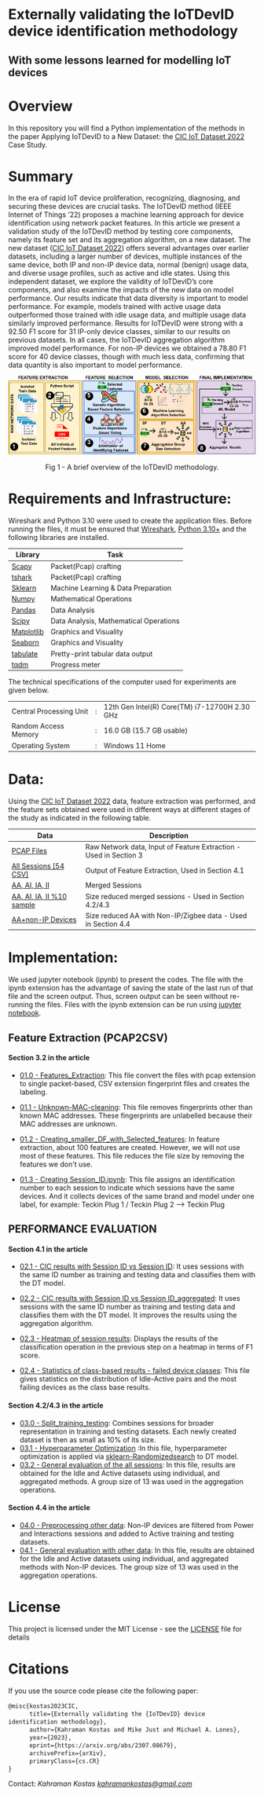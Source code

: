 # Externally validating the IoTDevID device identification methodology
## With some lessons learned for modelling IoT devices
# Overview
In this repository you will find a Python implementation of the methods in the paper Applying IoTDevID to a New Dataset: the [CIC IoT Dataset 2022](https://www.unb.ca/cic/datasets/iotdataset-2022.html) Case Study.
# Summary
In the era of rapid IoT device proliferation, recognizing, diagnosing, and securing these devices are crucial tasks. The IoTDevID method (IEEE Internet of Things ’22) proposes a machine learning approach for device identification using network packet features. In this article we present a validation study of the IoTDevID method by testing core components, namely its feature set and its aggregation algorithm, on a new dataset. The new dataset ([CIC IoT Dataset 2022](https://www.unb.ca/cic/datasets/iotdataset-2022.html)) offers several advantages over earlier datasets, including a larger number of devices, multiple instances of the same device, both IP and non-IP device data, normal (benign) usage data, and diverse usage profiles, such as active and idle states. Using this independent dataset, we explore the validity of IoTDevID’s core components, and also examine the impacts of the new data on model performance. Our results indicate that data diversity is important to model performance. For example, models trained with active usage data outperformed those trained with idle usage data, and multiple usage data similarly improved performance. Results for IoTDevID were strong with a 92.50 F1 score for 31 IP-only device classes, similar to our results on previous datasets. In all cases, the IoTDevID aggregation algorithm improved model performance. For non-IP devices we obtained a 78.80 F1 score for 40 device classes, though with much less data, confirming that data quantity is also important to model performance. 

![Datasets](./otheroutputs/IoTDevID.svg)
<p style="text-align: center;">Fig 1 - A brief overview of the IoTDevID methodology.</p>

# Requirements and Infrastructure: 
Wireshark and Python 3.10 were used to create the application files. Before running the files, it must be ensured that [Wireshark](https://www.wireshark.org/), [Python 3.10+](https://www.python.org/downloads/) and the following libraries are installed.

| Library | Task |
| ------ | ------ |
|[ Scapy ](https://scapy.net/)| Packet(Pcap) crafting |
|[ tshark ](https://www.wireshark.org/)| Packet(Pcap) crafting |
|[ Sklearn ](http://scikit-learn.org/stable/install.html)| Machine Learning & Data Preparation |
| [ Numpy ](http://www.numpy.org/) |Mathematical Operations|
| [ Pandas  ](https://pandas.pydata.org/pandas-docs/stable/install.html)|  Data Analysis|
| [ Scipy  ](https://pypi.org/project/scipy/)|  Data Analysis, Mathematical Operations|
| [ Matplotlib ](https://matplotlib.org/users/installing.html) |Graphics and Visuality|
| [Seaborn ](https://seaborn.pydata.org/) |Graphics and Visuality|
| [tabulate ](https://pypi.org/project/tabulate/) |Pretty-print tabular data output|
| [tqdm ](https://tqdm.github.io/) |Progress meter|



The technical specifications of the computer used for experiments are given below.

|  | |   |
| ------ |--|  ------ |
|Central Processing Unit|:|12th Gen Intel(R) Core(TM) i7-12700H   2.30 GHz|
| Random Access Memory	|:|	16.0 GB (15.7 GB usable)|
| Operating System	|:|	Windows 11 Home |

# Data: 
Using the [CIC IoT Dataset 2022](https://www.unb.ca/cic/datasets/iotdataset-2022.html) data, feature extraction was performed, and the feature sets obtained were used in different ways at different stages of the study as indicated in the following table.

| Data | Description |
| ------ | ------ |
|[ PCAP Files ](http://205.174.165.80/IOTDataset/CIC_IOT_Dataset2022/)| Raw Network data, Input of Feature Extraction - Used in Section 3|
|[ All Sessions [54 CSV]](https://drive.google.com/file/d/12AY9GOdhVMaEoYAIyTrrF6sl6R26mVib/view)| Output of Feature Extraction, Used in Section 4.1|
|[AA, AI, IA, II](https://drive.google.com/file/d/1rCk38jOXAdWfoVWtfoKXpcBNjuSgXeBp/view?usp=sharing)| Merged Sessions |
|[AA, AI, IA, II %10 sample](https://drive.google.com/file/d/1ADeh0nNFWT4BpIExnv-BoBzrtMJBHaC8/view?usp=sharing)| Size reduced merged sessions - Used in Section 4.2/4.3|
|[ AA+non-IP Devices](https://drive.google.com/file/d/1G8bDKCpfW6pun6zNBMXsNpyDwt_KPjvF/view?usp=sharing)| Size reduced AA with Non-IP/Zigbee data - Used in Section 4.4 |




# Implementation: 

We used jupyter notebook (ipynb) to present the codes. The file with the ipynb extension has the advantage of saving the state of the last run of that file and the screen output. Thus, screen output can be seen without re-running the files. Files with the ipynb extension can be run using [jupyter notebook](http://jupyter.org/install). 




## Feature Extraction (PCAP2CSV) 
#### Section 3.2 in the article

* [01.0 - Features_Extraction](https://github.com/kahramankostas/IoTDevID-CIC/blob/main/01.0%20-%20Features_Extraction.ipynb): This file convert the files with pcap extension to single packet-based, CSV extension fingerprint files and creates the labeling.

* [01.1 - Unknown-MAC-cleaning](https://github.com/kahramankostas/IoTDevID-CIC/blob/main/01.1%20-%20Unknown-MAC-cleaning.ipynb): This file removes fingerprints other than known MAC addresses. These fingerprints are unlabelled because their MAC addresses are unknown.

* [01.2 - Creating_smaller_DF_with_Selected_features](https://github.com/kahramankostas/IoTDevID-CIC/blob/main/01.2%20-%20Creating_smaller_DF_with_Selected_features.ipynb): In feature extraction, about 100 features are created. However, we will not use most of these features. This file reduces the file size by removing the features we don't use.

* [01.3 - Creating Session_ID.ipynb](https://github.com/kahramankostas/IoTDevID-CIC/blob/main/01.3%20-%20Creating%20Session_ID.ipynb): This file assigns an identification number to each session to indicate which sessions have the same devices. And it collects devices of the same brand and model under one label, for example: Teckin Plug 1 /
 Teckin Plug 2 -->   Teckin Plug


## PERFORMANCE EVALUATION
#### Section 4.1 in the article

* [02.1 - CIC results with  Session ID vs Session ID](https://github.com/kahramankostas/IoTDevID-CIC/blob/main/02.1%20-%20CIC%20results%20with%20%20Session%20ID%20vs%20Session%20ID.ipynb): It uses sessions with the same ID number as training and testing data and classifies them with the DT model.

* [02.2 - CIC results with  Session ID vs Session ID_aggregated](https://github.com/kahramankostas/IoTDevID-CIC/blob/main/02.2%20-%20CIC%20results%20with%20%20Session%20ID%20vs%20Session%20ID_aggregated.ipynb): It uses sessions with the same ID number as training and testing data and classifies them with the DT model. It improves the results using the aggregation algorithm.

* [02.3 - Heatmap of session results](https://github.com/kahramankostas/IoTDevID-CIC/blob/main/02.3%20-%20Heatmap%20of%20session%20results.ipynb): Displays the results of the classification operation in the previous step on a heatmap in terms of F1  score.

* [02.4 - Statistics of class-based results - failed device classes](https://github.com/kahramankostas/IoTDevID-CIC/blob/main/02.4%20-%20Statistics%20of%20class-based%20results%20-%20failed%20device%20classes.ipynb):  This file gives statistics on the distribution of Idle-Active pairs and the most failing devices as the class base results.

#### Section 4.2/4.3 in the article
* [03.0 - Split_training_testing](https://github.com/kahramankostas/IoTDevID-CIC/blob/main/03.0%20-%20Split_training_testing.ipynb): Combines sessions for broader representation in training and testing datasets. Each newly created dataset is then as small as 10% of its size.
* [03.1 - Hyperparameter Optimization](https://github.com/kahramankostas/IoTDevID-CIC/blob/main/03.1%20-%20Hyperparameter%20Optimization.ipynb) :In this file, hyperparameter optimization is applied via [sklearn-Randomizedsearch](https://scikit-learn.org/stable/modules/generated/sklearn.model_selection.RandomizedSearchCV.html) to DT model.
* [03.2 - General evaluation of the all sessions](https://github.com/kahramankostas/IoTDevID-CIC/blob/main/03.2%20-%20General%20evaluation%20of%20the%20all%20sessions.ipynb): In this file, results are obtained for the Idle and Active datasets using individual, and aggregated methods. A group size of 13 was used in the aggregation  operations.

#### Section 4.4 in the article
* [04.0 - Preprocessing other data](https://github.com/kahramankostas/IoTDevID-CIC/blob/main/04.0%20-%20Preprocessing%20non-IP%20Device%20data.ipynb): Non-IP devices are filtered from Power and Interactions sessions and added to Active training and testing datasets.
* [04.1 - General evaluation with other data](https://github.com/kahramankostas/IoTDevID-CIC/blob/main/04.1%20-%20General%20evaluation%20with%20other%20data.ipynb):  In this file, results are obtained for the Idle and Active datasets using individual, and aggregated methods with Non-IP devices. The group size of 13 was used in the aggregation  operations.




# License
This project is licensed under the MIT License - see the [LICENSE](LICENSE) file for details


# Citations
If you use the source code please cite the following paper:


```
@misc{kostas2023CIC,
      title={Externally validating the {IoTDevID} device identification methodology}, 
      author={Kahraman Kostas and Mike Just and Michael A. Lones},
      year={2023},
      eprint={https://arxiv.org/abs/2307.08679},
      archivePrefix={arXiv},
      primaryClass={cs.CR}
}
```



Contact:
*Kahraman Kostas
kahramankostas@gmail.com*


